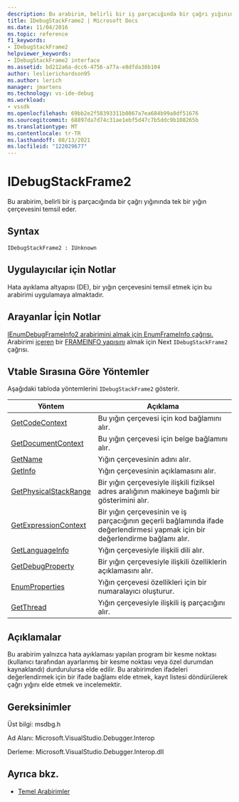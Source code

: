 ```yaml
---
description: Bu arabirim, belirli bir iş parçacığında bir çağrı yığınında tek bir yığın çerçevesini temsil eder.
title: IDebugStackFrame2 | Microsoft Docs
ms.date: 11/04/2016
ms.topic: reference
f1_keywords:
- IDebugStackFrame2
helpviewer_keywords:
- IDebugStackFrame2 interface
ms.assetid: bd212a6a-dcc6-4756-a77a-e8dfda38b104
author: leslierichardson95
ms.author: lerich
manager: jmartens
ms.technology: vs-ide-debug
ms.workload:
- vssdk
ms.openlocfilehash: 69bb2e2f58393311b0867a7ea684b99a8df51676
ms.sourcegitcommit: 68897da7d74c31ae1ebf5d47c7b5ddc9b108265b
ms.translationtype: MT
ms.contentlocale: tr-TR
ms.lasthandoff: 08/13/2021
ms.locfileid: "122029677"
---
```

# <a name="idebugstackframe2"></a>IDebugStackFrame2
Bu arabirim, belirli bir iş parçacığında bir çağrı yığınında tek bir yığın çerçevesini temsil eder.

## <a name="syntax"></a>Syntax

```
IDebugStackFrame2 : IUnknown
```

## <a name="notes-for-implementers"></a>Uygulayıcılar için Notlar
 Hata ayıklama altyapısı (DE), bir yığın çerçevesini temsil etmek için bu arabirimi uygulamaya almaktadır.

## <a name="notes-for-callers"></a>Arayanlar İçin Notlar
 [IEnumDebugFrameInfo2 arabirimini almak için EnumFrameInfo çağrısı.](../../../extensibility/debugger/reference/ienumdebugframeinfo2.md) [](../../../extensibility/debugger/reference/idebugthread2-enumframeinfo.md) Arabirimi [içeren](../../../extensibility/debugger/reference/ienumdebugframeinfo2-next.md) bir [FRAMEINFO yapısını](../../../extensibility/debugger/reference/frameinfo.md) almak için Next `IDebugStackFrame2` çağrısı.

## <a name="methods-in-vtable-order"></a>Vtable Sırasına Göre Yöntemler
 Aşağıdaki tabloda yöntemlerini `IDebugStackFrame2` gösterir.

|Yöntem|Açıklama|
|------------|-----------------|
|[GetCodeContext](../../../extensibility/debugger/reference/idebugstackframe2-getcodecontext.md)|Bu yığın çerçevesi için kod bağlamını alır.|
|[GetDocumentContext](../../../extensibility/debugger/reference/idebugstackframe2-getdocumentcontext.md)|Bu yığın çerçevesi için belge bağlamını alır.|
|[GetName](../../../extensibility/debugger/reference/idebugstackframe2-getname.md)|Yığın çerçevesinin adını alır.|
|[GetInfo](../../../extensibility/debugger/reference/idebugstackframe2-getinfo.md)|Yığın çerçevesinin açıklamasını alır.|
|[GetPhysicalStackRange](../../../extensibility/debugger/reference/idebugstackframe2-getphysicalstackrange.md)|Bir yığın çerçevesiyle ilişkili fiziksel adres aralığının makineye bağımlı bir gösterimini alır.|
|[GetExpressionContext](../../../extensibility/debugger/reference/idebugstackframe2-getexpressioncontext.md)|Bir yığın çerçevesinin ve iş parçacığının geçerli bağlamında ifade değerlendirmesi yapmak için bir değerlendirme bağlamı alır.|
|[GetLanguageInfo](../../../extensibility/debugger/reference/idebugstackframe2-getlanguageinfo.md)|Yığın çerçevesiyle ilişkili dili alır.|
|[GetDebugProperty](../../../extensibility/debugger/reference/idebugstackframe2-getdebugproperty.md)|Bir yığın çerçevesiyle ilişkili özelliklerin açıklamasını alır.|
|[EnumProperties](../../../extensibility/debugger/reference/idebugstackframe2-enumproperties.md)|Yığın çerçevesi özellikleri için bir numaralayıcı oluşturur.|
|[GetThread](../../../extensibility/debugger/reference/idebugstackframe2-getthread.md)|Yığın çerçevesiyle ilişkili iş parçacığını alır.|

## <a name="remarks"></a>Açıklamalar
 Bu arabirim yalnızca hata ayıklaması yapılan program bir kesme noktası (kullanıcı tarafından ayarlanmış bir kesme noktası veya özel durumdan kaynaklandı) durdurulursa elde edilir. Bu arabirimden ifadeleri değerlendirmek için bir ifade bağlamı elde etmek, kayıt listesi döndürülerek çağrı yığını elde etmek ve incelemektir.

## <a name="requirements"></a>Gereksinimler
 Üst bilgi: msdbg.h

 Ad Alanı: Microsoft.VisualStudio.Debugger.Interop

 Derleme: Microsoft.VisualStudio.Debugger.Interop.dll

## <a name="see-also"></a>Ayrıca bkz.
- [Temel Arabirimler](../../../extensibility/debugger/reference/core-interfaces.md)
